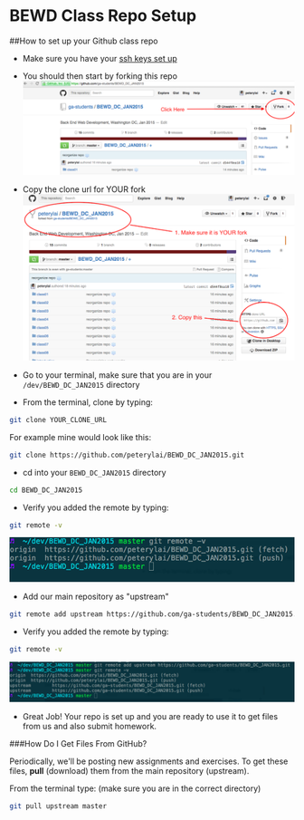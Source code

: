 BEWD Class Repo Setup
============================

##How to set up your Github class repo

* Make sure you have your [ssh keys set up](https://help.github.com/articles/generating-ssh-keys)

* You should then start by forking this repo
![fork](screenshots/fork.png)

* Copy the clone url for YOUR fork
![clone url](screenshots/cloneurl.png)

* Go to your terminal, make sure that you are in your `/dev/BEWD_DC_JAN2015` directory

* From the terminal, clone by typing:

```bash
git clone YOUR_CLONE_URL
```
For example mine would look like this:

```bash
git clone https://github.com/peterylai/BEWD_DC_JAN2015.git
```

* cd into your `BEWD_DC_JAN2015` directory

```bash
cd BEWD_DC_JAN2015
```

* Verify you added the remote by typing:

```bash
git remote -v
```
![remote](screenshots/remote.png)

* Add our main repository as "upstream"

```bash
git remote add upstream https://github.com/ga-students/BEWD_DC_JAN2015.git
```

* Verify you added the remote by typing:

```bash
git remote -v
```
![upstream](screenshots/upstream.png)

* Great Job! Your repo is set up and you are ready to use it to get files from us and also submit homework.

###How Do I Get Files From GitHub?

Periodically, we'll be posting new assignments and exercises. To get these files, __pull__ (download) them from the main repository (upstream).

From the terminal type:
(make sure you are in the correct directory)

```bash
git pull upstream master
```